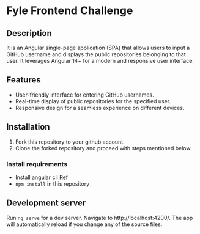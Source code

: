 # Fyle Frontend Challenge

## Description

It is an Angular single-page application (SPA) that allows users to input a GitHub username and displays the public repositories belonging to that user. It leverages Angular 14+ for a modern and responsive user interface.

## Features

- User-friendly interface for entering GitHub usernames.
- Real-time display of public repositories for the specified user.
- Responsive design for a seamless experience on different devices.


## Installation

1. Fork this repository to your github account.
2. Clone the forked repository and proceed with steps mentioned below.

### Install requirements
* Install angular cli [Ref](https://angular.io/cli)
* `npm install` in this repository 

## Development server

Run `ng serve` for a dev server. Navigate to http://localhost:4200/. The app will automatically reload if you change any of the source files.
